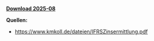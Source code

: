 [**Download 2025-08**](https://downgit.github.io/#/home?url=https://github.com/GeorgGoldbach/Zinsarchiv/tree/master/2025-08)

**Quellen:**
* https://www.kmkoll.de/dateien/IFRSZinsermittlung.pdf
